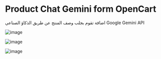 # Product Chat Gemini form OpenCart

اضافة تقوم بجلب وصف المنتج عن طريق الذكاؤ الصناعي
Google Gemini API


![image](https://github.com/user-attachments/assets/2f1a8dfe-afc2-415f-8790-aea3c03c5ee8)



![image](https://github.com/user-attachments/assets/08b6931d-9e14-49ef-8c3e-edcef555c11c)

![image](https://github.com/user-attachments/assets/a3f36438-7f23-43d7-9f43-e768adc8da69)






